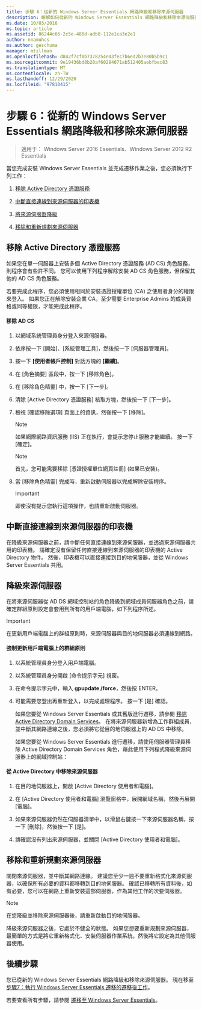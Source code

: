 ```yaml
---
title: 步驟 6：從新的 Windows Server Essentials 網路降級和移除來源伺服器
description: 瞭解如何從新的 Windows Server Essentials 網路降級和移除來源伺服器。
ms.date: 10/03/2016
ms.topic: article
ms.assetid: 86244c66-2c5e-488d-adb8-112e1ca3e2e1
author: nnamuhcs
ms.author: geschuma
manager: mtillman
ms.openlocfilehash: d842f7cf0b7378254e43fec7b6ed2b7e80b5b9c1
ms.sourcegitcommit: 9e19436bd8b20af60284071ab512405aebfbec83
ms.translationtype: MT
ms.contentlocale: zh-TW
ms.lasthandoff: 12/29/2020
ms.locfileid: "97810415"
---
```

# <a name="step-6-demote-and-remove-the-source-server-from-the-new-windows-server-essentials-network"></a>步驟 6：從新的 Windows Server Essentials 網路降級和移除來源伺服器

>適用于： Windows Server 2016 Essentials、Windows Server 2012 R2 Essentials

當您完成安裝 Windows Server Essentials 並完成遷移作業之後，您必須執行下列工作：

1.  [移除 Active Directory 憑證服務](Step-6--Demote-and-remove-the-Source-Server-from-the-new-Windows-Server-Essentials-network.md#BKMK_ADCS)

2.  [中斷直接連線到來源伺服器的印表機](Step-6--Demote-and-remove-the-Source-Server-from-the-new-Windows-Server-Essentials-network.md#BKMK_PhysicallyDisconnect)

3.  [將來源伺服器降級](Step-6--Demote-and-remove-the-Source-Server-from-the-new-Windows-Server-Essentials-network.md#BKMK_DemoteTheSourceServer)

4.  [移除和重新規劃來源伺服器](Step-6--Demote-and-remove-the-Source-Server-from-the-new-Windows-Server-Essentials-network.md#BKMK_RemoveTheSourceServer)

##  <a name="remove-active-directory-certificate-services"></a><a name="BKMK_ADCS"></a> 移除 Active Directory 憑證服務
 如果您在單一伺服器上安裝多個 Active Directory 憑證服務 (AD CS) 角色服務，則程序會有些許不同。 您可以使用下列程序解除安裝 AD CS 角色服務，但保留其他的 AD CS 角色服務。

 若要完成此程序，您必須使用相同於安裝憑證授權單位 (CA) 之使用者身分的權限來登入。 如果您正在解除安裝企業 CA，至少需要 Enterprise Admins 的成員資格或同等權限，才能完成此程序。

#### <a name="to-remove-ad-cs"></a>移除 AD CS

1.  以網域系統管理員身分登入來源伺服器。

2.  依序按一下 [開始]、[系統管理工具]，然後按一下 [伺服器管理員]。

3.  按一下 **[使用者帳戶控制]** 對話方塊的 **[繼續]**。

4.  在 [角色摘要] 區段中，按一下 [移除角色]。

5.  在 [移除角色精靈] 中，按一下 [下一步]。

6.  清除 [Active Directory 憑證服務] 核取方塊，然後按一下 [下一步]。

7.  檢視 [確認移除選項] 頁面上的資訊，然後按一下 [移除]。

    > [!NOTE]
    >  如果網際網路資訊服務 (IIS) 正在執行，會提示您停止服務才能繼續。 按一下 [確定]。

    > [!NOTE]
    >  首先，您可能需要移除 [憑證授權單位網頁註冊] (如果已安裝)。

8.  當 [移除角色精靈] 完成時，重新啟動伺服器以完成解除安裝程序。

    > [!IMPORTANT]
    >  即使沒有提示您執行這項操作，也請重新啟動伺服器。

##  <a name="disconnect-printers-that-are-directly-connected-to-the-source-server"></a><a name="BKMK_PhysicallyDisconnect"></a> 中斷直接連線到來源伺服器的印表機
 在降級來源伺服器之前，請中斷任何直接連線到來源伺服器，並透過來源伺服器共用的印表機。 請確定沒有保留任何直接連線到來源伺服器的印表機的 Active Directory 物件。 然後，印表機可以直接連接到目的地伺服器，並從 Windows Server Essentials 共用。

##  <a name="demote-the-source-server"></a><a name="BKMK_DemoteTheSourceServer"></a> 降級來源伺服器
 在將來源伺服器從 AD DS 網域控制站的角色降級到網域成員伺服器角色之前，請確定群組原則設定會套用到所有的用戶端電腦，如下列程序所述。

> [!IMPORTANT]
>  在更新用戶端電腦上的群組原則時，來源伺服器與目的地伺服器必須連線到網路。

#### <a name="to-force-a-group-policy-update-on-a-client-computer"></a>強制更新用戶端電腦上的群組原則

1. 以系統管理員身分登入用戶端電腦。

2. 以系統管理員身分開啟 [命令提示字元] 視窗。

3. 在命令提示字元中，輸入 **gpupdate /force**，然後按 ENTER。

4. 可能需要您登出再重新登入，以完成處理程序。 按一下 [是]  確認。

   如果您要從 Windows Server Essentials 或其舊版進行遷移，請參閱 [移除 Active Directory Domain Services](/previous-versions/windows/it-pro/windows-server-2012-R2-and-2012/hh472163(v=ws.11))。 在將來源伺服器新增為工作群組成員，並中斷其網路連線之後，您必須將它從目的地伺服器上的 AD DS 中移除。

   如果您要從 Windows Server Essentials 進行遷移，請使用伺服器管理員移除 Active Directory Domain Services 角色，藉此使用下列程式降級來源伺服器上的網域控制站：

#### <a name="to-remove-the-source-server-from-active-directory"></a>從 Active Directory 中移除來源伺服器

1.  在目的地伺服器上，開啟 [Active Directory 使用者和電腦]。

2.  在 [Active Directory 使用者和電腦] 瀏覽窗格中，展開網域名稱，然後再展開 [電腦]。

3.  如果來源伺服器仍然在伺服器清單中，以滑鼠右鍵按一下來源伺服器名稱，按一下 [刪除]，然後按一下 [是]。

4.  請確認沒有列出來源伺服器，並關閉 [Active Directory 使用者和電腦]。

##  <a name="remove-and-repurpose-the-source-server"></a><a name="BKMK_RemoveTheSourceServer"></a> 移除和重新規劃來源伺服器
 關閉來源伺服器，並中斷其網路連線。 建議您至少一週不要重新格式化來源伺服器，以確保所有必要的資料都移轉到目的地伺服器。 確認已移轉所有資料後，如有必要，您可以在網路上重新安裝這部伺服器，作為其他工作的次要伺服器。

> [!NOTE]
>  在您降級並移除來源伺服器後，請重新啟動目的地伺服器。

 降級來源伺服器之後，它處於不健全的狀態。 如果您想要重新規劃來源伺服器，最簡單的方式是將它重新格式化、安裝伺服器作業系統，然後將它設定為其他伺服器使用。

## <a name="next-steps"></a>後續步驟
 您已從新的 Windows Server Essentials 網路降級和移除來源伺服器。 現在移至 [步驟7：執行 Windows Server Essentials 遷移的遷移後工作](Step-7--Perform-post-migration-tasks-for-the-Windows-Server-Essentials-migration.md)。


若要查看所有步驟，請參閱 [遷移至 Windows Server Essentials](Migrate-from-Previous-Versions-to-Windows-Server-Essentials-or-Windows-Server-Essentials-Experience.md)。